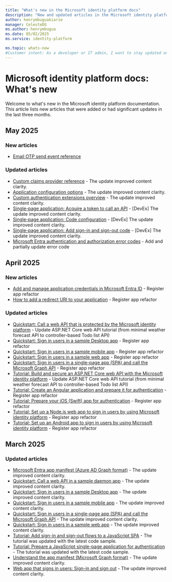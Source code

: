```yaml
---
title: "What's new in the Microsoft identity platform docs"
description: "New and updated articles in the Microsoft identity platform documentation."
author: henrymbuguakiarie
manager: CelesteDG
ms.author: henrymbugua
ms.date: 05/02/2025
ms.service: identity-platform

ms.topic: whats-new
#Customer intent: As a developer or IT admin, I want to stay updated on the latest changes and additions to the Microsoft identity platform documentation, so that I can ensure that my applications and systems are using the most current and relevant information.
---
```


# Microsoft identity platform docs: What's new

Welcome to what's new in the Microsoft identity platform documentation. This article lists new articles that were added or had significant updates in the last three months.

## May 2025

### New articles

- [Email OTP send event reference](custom-extension-email-otp-send-data.md)

### Updated articles

- [Custom claims provider reference](custom-claims-provider-reference.md) - The update improved content clarity.
- [Application configuration options](msal-client-application-configuration.md) - The update improved content clarity.
- [Custom authentication extensions overview](custom-extension-overview.md) - The update improved content clarity.
- [Single-page application: Acquire a token to call an API](scenario-spa-acquire-token.md) - [DevEx] The update improved content clarity.
- [Single-page application: Code configuration](scenario-spa-app-configuration.md) - [DevEx] The update improved content clarity.
- [Single-page application: Add sign-in and sign-out code](scenario-spa-sign-in.md) - [DevEx] The update improved content clarity.
- [Microsoft Entra authentication and authorization error codes](reference-error-codes.md) - Add and partially update error code

## April 2025

### New articles

* [Add and manage application credentials in Microsoft Entra ID](how-to-add-credentials.md) - Register app refactor
* [How to add a redirect URI to your application](how-to-add-redirect-uri.md) - Register app refactor

### Updated articles

* [Quickstart: Call a web API that is protected by the Microsoft identity platform](quickstart-web-api-dotnet-protect-app.md) - Update ASP.NET Core web API tutorial (from minimal weather forecast API to controller-based Todo list API)
* [Quickstart: Sign in users in a sample Desktop app](quickstart-desktop-app-sign-in.md) - Register app refactor
* [Quickstart: Sign in users in a sample mobile app](quickstart-mobile-app-sign-in.md) - Register app refactor
* [Quickstart: Sign in users in a sample web app](quickstart-web-app-sign-in.md) - Register app refactor
* [Quickstart: Sign in users in a single-page app (SPA) and call the Microsoft Graph API](quickstart-single-page-app-sign-in.md) - Register app refactor
* [Tutorial: Build and secure an ASP.NET Core web API with the Microsoft identity platform](tutorial-web-api-dotnet-core-build-app.md) - Update ASP.NET Core web API tutorial (from minimal weather forecast API to controller-based Todo list API)
* [Tutorial: Create an Angular application and prepare it for authentication](tutorial-single-page-apps-angular-prepare-app.md) - Register app refactor
* [Tutorial: Prepare your iOS (Swift) app for authentication](tutorial-mobile-app-ios-swift-prepare-app.md) - Register app refactor
* [Tutorial: Set up a Node.js web app to sign in users by using Microsoft identity platform](tutorial-web-app-node-sign-in-prepare-app.md) - Register app refactor
* [Tutorial: Set up an Android app to sign in users by using Microsoft identity platform](tutorial-mobile-app-android-prepare-app.md) - Register app refactor

## March 2025

### Updated articles

- [Microsoft Entra app manifest (Azure AD Graph format)](reference-app-manifest.md) - The update improved content clarity.
- [Quickstart: Call a web API in a sample daemon app](quickstart-daemon-app-call-api.md) - The update improved content clarity.
- [Quickstart: Sign in users in a sample Desktop app](quickstart-desktop-app-sign-in.md) - The update improved content clarity.
- [Quickstart: Sign in users in a sample mobile app](quickstart-mobile-app-sign-in.md) - The update improved content clarity.
- [Quickstart: Sign in users in a single-page app (SPA) and call the Microsoft Graph API](quickstart-single-page-app-sign-in.md) - The update improved content clarity.
- [Quickstart: Sign in users in a sample web app](quickstart-web-app-sign-in.md) - The update improved content clarity.
- [Tutorial: Add sign-in and sign-out flows to a JavaScript SPA](tutorial-single-page-app-javascript-configure-authentication.md) - The tutorial was updated with the latest code sample.
- [Tutorial: Prepare a JavaScript single-page application for authentication](tutorial-single-page-app-javascript-prepare-app.md) - The tutorial was updated with the latest code sample.
- [Understand the app manifest (Microsoft Graph format)](reference-microsoft-graph-app-manifest.md) - The update improved content clarity.
- [Web app that signs in users: Sign-in and sign out](scenario-web-app-sign-user-sign-in.md) - The update improved content clarity.
